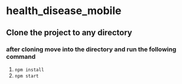 # health_disease_mobile
## Clone the project to any directory
### after cloning move into the directory and run the following command
1. ``` npm install ```
2. ``` npm start ```
